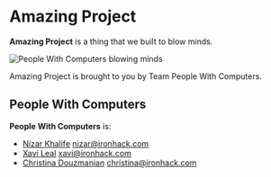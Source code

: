 Amazing Project
===============

**Amazing Project** is a thing that we built to blow minds.

![People With Computers blowing minds](http://media.giphy.com/media/EldfH1VJdbrwY/giphy.gif)

Amazing Project is brought to you by Team People With Computers.


People With Computers
---------------------

**People With Computers** is:

- [Nizar Khalife](https://twitter.com/khalifenizar) <nizar@ironhack.com>
- [Xavi Leal](https://twitter.com/lealxavi) <xavi@ironhack.com>
- [Christina Douzmanian](https://twitter.com/douzmanian) <christina@ironhack.com>
